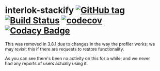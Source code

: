 # interlok-stackify [![GitHub tag](https://img.shields.io/github/tag/adaptris/interlok-stackify.svg)](https://github.com/adaptris/interlok-stackify/tags) [![Build Status](https://travis-ci.org/adaptris/interlok-stackify.svg?branch=develop)](https://travis-ci.org/adaptris/interlok-stackify) [![codecov](https://codecov.io/gh/adaptris/interlok-stackify/branch/develop/graph/badge.svg)](https://codecov.io/gh/adaptris/interlok-stackify) [![Codacy Badge](https://api.codacy.com/project/badge/Grade/b479f031a70843a295cd23fa2242d72c)](https://www.codacy.com/app/adaptris/interlok-stackify?utm_source=github.com&amp;utm_medium=referral&amp;utm_content=adaptris/interlok-stackify&amp;utm_campaign=Badge_Grade)

This was removed in 3.8.1 due to changes in the way the profiler works; we may revisit this if there are requests to restore functionality. 

As you can see there's been no activity on this for a while; and we never had any reports of users actually using it.
